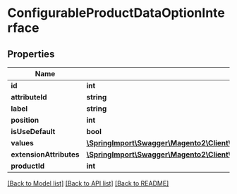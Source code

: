 # ConfigurableProductDataOptionInterface

## Properties
Name | Type | Description | Notes
------------ | ------------- | ------------- | -------------
**id** | **int** |  | [optional] 
**attributeId** | **string** |  | [optional] 
**label** | **string** |  | [optional] 
**position** | **int** |  | [optional] 
**isUseDefault** | **bool** |  | [optional] 
**values** | [**\SpringImport\Swagger\Magento2\Client\Model\ConfigurableProductDataOptionValueInterface[]**](ConfigurableProductDataOptionValueInterface.md) |  | [optional] 
**extensionAttributes** | [**\SpringImport\Swagger\Magento2\Client\Model\ConfigurableProductDataOptionExtensionInterface**](ConfigurableProductDataOptionExtensionInterface.md) |  | [optional] 
**productId** | **int** |  | [optional] 

[[Back to Model list]](../README.md#documentation-for-models) [[Back to API list]](../README.md#documentation-for-api-endpoints) [[Back to README]](../README.md)


